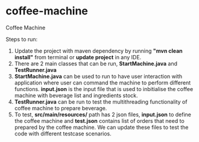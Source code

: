 # coffee-machine
Coffee Machine

Steps to run:
1. Update the project with maven dependency by running **"mvn clean install"** from
  terminal or **update project** in any IDE.
2. There are 2 main classes that can be run, **StartMachine.java** and **TestRunner.java**
3. **StartMachine.java** can be used to run to have user interaction with application
  where user can command the machine to perform different functions. **input.json**
  is the input file that is used to inbitialise the coffee machine with beverage list
  and ingredients stock.
4. **TestRunner.java** can be run to test the multithreading functionality of coffee machine
  to prepare beverage.
5. To test, **src/main/resources/** path has 2 json files, **input.json** to define the
  coffee machine and **test.json** contains list of orders that need to prepared by
  the coffee machine. We can update these files to test the code with different
  testcase scenarios.
